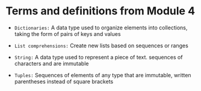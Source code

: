 # Terms and definitions from Module 4
- `Dictionaries:` A data type used to organize elements into collections, taking the form of pairs of keys and values

- `List comprehensions:` Create new lists based on sequences or ranges

- `String:` A data type used to represent a piece of text. sequences of characters and are immutable

- `Tuples:` Sequences of elements of any type that are immutable, written parentheses instead of square brackets